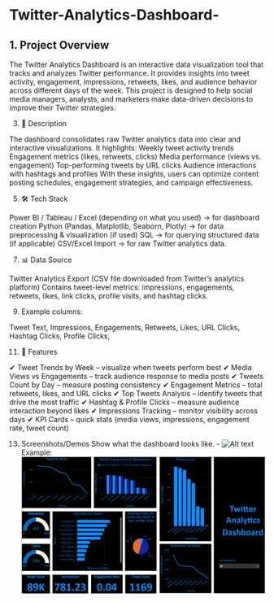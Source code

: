 # Twitter-Analytics-Dashboard-
## 1. Project Overview

The Twitter Analytics Dashboard is an interactive data visualization tool that tracks and analyzes Twitter performance. It provides insights into tweet activity, engagement, impressions, retweets, likes, and audience behavior across different days of the week.
This project is designed to help social media managers, analysts, and marketers make data-driven decisions to improve their Twitter strategies.

3. 📝 Description
   
The dashboard consolidates raw Twitter analytics data into clear and interactive visualizations. It highlights:
Weekly tweet activity trends
Engagement metrics (likes, retweets, clicks)
Media performance (views vs. engagement)
Top-performing tweets by URL clicks
Audience interactions with hashtags and profiles
With these insights, users can optimize content posting schedules, engagement strategies, and campaign effectiveness.

5. 🛠 Tech Stack
   
Power BI / Tableau / Excel (depending on what you used) → for dashboard creation
Python (Pandas, Matplotlib, Seaborn, Plotly) → for data preprocessing & visualization (if used)
SQL → for querying structured data (if applicable)
CSV/Excel Import → for raw Twitter analytics data.

7. 📊 Data Source
   
Twitter Analytics Export (CSV file downloaded from Twitter’s analytics platform)
Contains tweet-level metrics: impressions, engagements, retweets, likes, link clicks, profile visits, and hashtag clicks.

9. Example columns:

Tweet Text,
Impressions,
Engagements,
Retweets,
Likes,
URL Clicks,
Hashtag Clicks,
Profile Clicks,

11. 🚀 Features
    
✔ Tweet Trends by Week – visualize when tweets perform best
✔ Media Views vs Engagements – track audience response to media posts
✔ Tweets Count by Day – measure posting consistency
✔ Engagement Metrics – total retweets, likes, and URL clicks
✔ Top Tweets Analysis – identify tweets that drive the most traffic
✔ Hashtag & Profile Clicks – measure audience interaction beyond likes
✔ Impressions Tracking – monitor visibility across days
✔ KPI Cards – quick stats (media views, impressions, engagement rate, tweet count)

13. Screenshots/Demos
Show what the dashboard looks like. - ![Alt text](https://github.com/username/repo/assets/image.png)
Example: ![Dashboard Preview](https://github.com/imrahulchaurasia/Twitter-Analytics-Dashboard-/blob/main/Twitter%20Analytics%20Dashboard.png)

